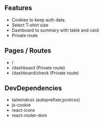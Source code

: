 

## Features

- Cookies to keep auth data.
- Select T-shirt size
- Dashboard to summary with table and card
- Private route

## Pages / Routes
- /
- /dashboard (Private route)
- /dashboard/check (Private route)

## DevDependencies
- tailwindcss (autoprefixer,postcss)
- js-cookie
- react-icons
- react-router-dom


 
